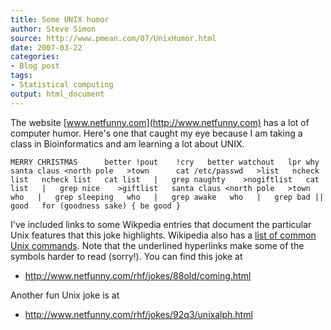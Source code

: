 ```yaml
---
title: Some UNIX humor
author: Steve Simon
source: http://www.pmean.com/07/UnixHumor.html
date: 2007-03-22
categories:
- Blog post
tags:
- Statistical computing
output: html_document
---
```

The website [www.netfunny.com](http://www.netfunny.com) has a lot of
computer humor. Here's one that caught my eye because I am taking a
class in Bioinformatics and am learning a lot about UNIX.

`MERRY CHRISTMAS      better !pout    !cry   better watchout   lpr why   santa claus <north pole   >town      cat /etc/passwd   >list   ncheck list   ncheck list   cat list   |   grep naughty    >nogiftlist   cat list   |   grep nice    >giftlist   santa claus <north pole   >town      who   |   grep sleeping   who   |   grep awake   who   |   grep bad ||      good   for (goodness sake) { be good }`

I've included links to some Wikpedia entries that document the
particular Unix features that this joke highlights. Wikipedia also has a
[list of common Unix
commands](http://en.wikipedia.org/wiki/List_of_Unix_programs). Note that
the underlined hyperlinks make some of the symbols harder to read
(sorry!). You can find this joke at

-   <http://www.netfunny.com/rhf/jokes/88old/coming.html>

Another fun Unix joke is at

-   <http://www.netfunny.com/rhf/jokes/92q3/unixalph.html>
